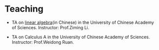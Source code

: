 # Teaching

- TA on [linear algebra](http://www.mmrc.iss.ac.cn/~zmli/LinearAlgebra2017.html)(in Chinese) in the University of Chinese Academy of Sciences. Instructor: Prof.Ziming Li. 

- TA on Calculus A in the University of Chinese Academy of Sciences. Instructor: Prof.Weidong Ruan. 
